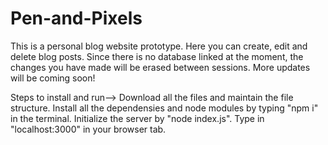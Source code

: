 # Pen-and-Pixels
This is a personal blog website prototype. 
Here you can create, edit and delete blog posts. 
Since there is no database linked at the moment, the changes you have made will be erased between sessions.
More updates will be coming soon!

Steps to install and run-->
Download all the files and maintain the file structure. Install all the dependensies and node modules by typing "npm i" in the terminal.
Initialize the server by "node index.js". 
Type in "localhost:3000" in your browser tab.
